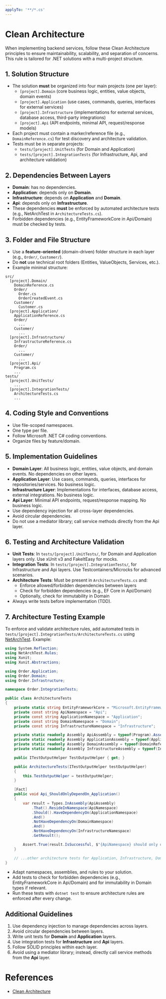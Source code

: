 ```yaml
---
applyTo: '**/*.cs'
---
```


# Clean Architecture

When implementing backend services, follow these Clean Architecture principles to ensure maintainability, scalability, and separation of concerns. This rule is tailored for .NET solutions with a multi-project structure.

## 1. Solution Structure

- The solution **must** be organized into four main projects (one per layer):
  - `[project].Domain` (core business logic, entities, value objects, domain events)
  - `[project].Application` (use cases, commands, queries, interfaces for external services)
  - `[project].Infrastructure` (implementations for external services, database access, third-party integrations)
  - `[project].Api` (API endpoints, minimal API, request/response models)
- Each project must contain a marker/reference file (e.g., `DomainReference.cs`) for test discovery and architecture validation.
- Tests must be in separate projects:
  - `tests/[project].UnitTests` (for Domain and Application)
  - `tests/[project].IntegrationTests` (for Infrastructure, Api, and architecture validation)

## 2. Dependencies Between Layers

- **Domain**: has no dependencies.
- **Application**: depends only on **Domain**.
- **Infrastructure**: depends on **Application** and **Domain**.
- **Api**: depends only on **Infrastructure**.
- These dependencies **must** be enforced by automated architecture tests (e.g., NetArchTest in `ArchitectureTests.cs`).
- Forbidden dependencies (e.g., EntityFrameworkCore in Api/Domain) must be checked by tests.

## 3. Folder and File Structure

- Use a **feature-oriented** (domain-driven) folder structure in each layer (e.g., `Order/`, `Customer/`).
- Do **not** use technical root folders (Entities, ValueObjects, Services, etc.).
- Example minimal structure:

```
src/
  [project].Domain/
    DomainReference.cs
    Order/
      Order.cs
      OrderCreatedEvent.cs
    Customer/
      Customer.cs
  [project].Application/
    ApplicationReference.cs
    Order/
      ...
    Customer/
      ...
  [project].Infrastructure/
    InfrastructureReference.cs
    Order/
      ...
    Customer/
      ...
  [project].Api/
    Program.cs
    ...
tests/
  [project].UnitTests/
    ...
  [project].IntegrationTests/
    ArchitectureTests.cs
    ...
```

## 4. Coding Style and Conventions

- Use file-scoped namespaces.
- One type per file.
- Follow Microsoft .NET C# coding conventions.
- Organize files by feature/domain.

## 5. Implementation Guidelines

- **Domain Layer**: All business logic, entities, value objects, and domain events. No dependencies on other layers.
- **Application Layer**: Use cases, commands, queries, interfaces for repositories/services. No business logic.
- **Infrastructure Layer**: Implementations for interfaces, database access, external integrations. No business logic.
- **Api Layer**: Minimal API endpoints, request/response mapping. No business logic.
- Use dependency injection for all cross-layer dependencies.
- Avoid circular dependencies.
- Do not use a mediator library; call service methods directly from the Api layer.

## 6. Testing and Architecture Validation

- **Unit Tests**: In `tests/[project].UnitTests/`, for Domain and Application layers only. Use xUnit v3 and FakeItEasy for mocks.
- **Integration Tests**: In `tests/[project].IntegrationTests/`, for Infrastructure and Api layers. Use Testcontainers/Microcks for advanced scenarios.
- **Architecture Tests**: Must be present in `ArchitectureTests.cs` and:
  - Enforce allowed/forbidden dependencies between layers
  - Check for forbidden dependencies (e.g., EF Core in Api/Domain)
  - Optionally, check for immutability in Domain
- Always write tests before implementation (TDD).

## 7. Architecture Testing Example

To enforce and validate architecture rules, add automated tests in `tests/[project].IntegrationTests/ArchitectureTests.cs` using [NetArchTest](https://github.com/BenMorris/NetArchTest). Example:

```csharp
using System.Reflection;
using NetArchTest.Rules;
using Xunit;
using Xunit.Abstractions;

using Order.Application;
using Order.Domain;
using Order.Infrastructure;

namespace Order.IntegrationTests;

public class ArchitectureTests
{
    private static string EntityFrameworkCore = "Microsoft.EntityFrameworkCore";
    private const string ApiNamespace = "Api";
    private const string ApplicationNamespace = "Application";
    private const string DomainNamespace = "Domain";
    private const string InfrastructureNamespace = "Infrastructure";

    private static readonly Assembly ApiAssembly = typeof(Program).Assembly;
    private static readonly Assembly ApplicationAssembly = typeof(ApplicationReference).Assembly;
    private static readonly Assembly DomainAssembly = typeof(DomainReference).Assembly;
    private static readonly Assembly InfrastructureAssembly = typeof(InfrastructureReference).Assembly;

    public ITestOutputHelper TestOutputHelper { get; }

    public ArchitectureTests(ITestOutputHelper testOutputHelper)
    {
        this.TestOutputHelper = testOutputHelper;
    }

    [Fact]
    public void Api_ShouldOnlyDependOn_Application()
    {
        var result = Types.InAssembly(ApiAssembly)
            .That().ResideInNamespace(ApiNamespace)
            .Should().HaveDependencyOn(ApplicationNamespace)
            .And()
            .NotHaveDependencyOn(DomainNamespace)
            .And()
            .NotHaveDependencyOn(InfrastructureNamespace)
            .GetResult();

        Assert.True(result.IsSuccessful, $"{ApiNamespace} should only depend on {ApplicationNamespace}");
    }

    // ...other architecture tests for Application, Infrastructure, Domain, and forbidden dependencies...
}
```

- Adapt namespaces, assemblies, and rules to your solution.
- Add tests to check for forbidden dependencies (e.g., EntityFrameworkCore in Api/Domain) and for immutability in Domain types if relevant.
- Run these tests with `dotnet test` to ensure architecture rules are enforced after every change.

## Additional Guidelines

1. Use dependency injection to manage dependencies across layers.
2. Avoid circular dependencies between layers.
3. Write unit tests for **Domain** and **Application** layers.
4. Use integration tests for **Infrastructure** and **Api** layers.
5. Follow SOLID principles within each layer.
6. Avoid using a mediator library; instead, directly call service methods from the **Api** layer.

# References
- [Clean Architecture](https://blog.cleancoder.com/uncle-bob/2012/08/13/TheCleanArchitecture.html)
